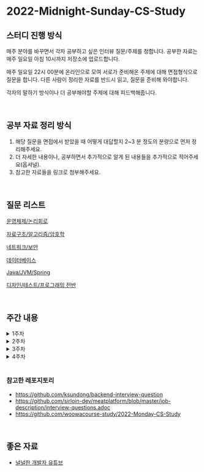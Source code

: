 # 2022-Midnight-Sunday-CS-Study


## 스터디 진행 방식

매주 분야를 바꾸면서 각자 공부하고 싶은 인터뷰 질문/주제를 정합니다. 공부한 자료는 매주 일요일 아침 10시까지 저장소에 업로드합니다.

매주 일요일 22시 00분에 온라인으로 모여 서로가 준비해온 주제에 대해 면접형식으로 질문을 합니다. 다른 사람이 정리한 자료를 반드시 읽고, 질문을 준비해 와야합니다.

각자의 말하기 방식이나 더 공부해야할 주제에 대해 피드백해줍니다.

<br/>

## 공부 자료 정리 방식

1. 해당 질문을 면접에서 받았을 때 어떻게 대답할지 2~3 분 정도의 분량으로 먼저 정리해주세요.
2. 더 자세한 내용이나, 공부하면서 추가적으로 알게 된 내용들을 추가적으로 적어주세요(옵셔널).
3. 참고한 자료들을 링크로 첨부해주세요.


<br/>

## 질문 리스트

[운영체제/논리회로](./OS/README.md)

[자료구조/알고리즘/암호학](./Algo/README.md)

[네트워크/보안](./Network/README.md)

[데이터베이스](./DB/README.md)

[Java/JVM/Spring](./Java/README.md)

[디자인/테스트/프로그래밍 전반](./Design/README.md)

<br/>

## 주간 내용

<details>
<summary>1주차</summary>
<div markdown="1주차">       
  태순 : OS-3
</div>
<div markdown="1주차">       
  벽벽 : OS-5
</div>
<div markdown="1주차">       
  성욱 : OS-17
</div>
</details>

<details>
<summary>2주차</summary>
<div markdown="2주차">       
  태순 : OS-2, Network-15
</div>
<div markdown="2주차">       
  벽벽 : OS-7, Network-12
</div>
<div markdown="2주차">       
  성욱 : OS-20, Network-16
</div>
<div markdown="2주차">       
  현욱 : OS-4, Network-4
</div>
</details>

<details>
<summary>3주차</summary>
<div markdown="3주차">       
  태순 : OS-19, DB-1
</div>
<div markdown="3주차">       
  벽벽 : OS-16, DB-4
</div>
<div markdown="3주차">       
  성욱 : OS-12, DB-7
</div>
<div markdown="3주차">       
  현욱 : OS-10, DB-21
</div>
</details>

<details>
<summary>4주차</summary>
<div markdown="4주차">       
  태순 : DB-18, Network-1
</div>
  <div markdown="4주차">       
  벽벽 : 
</div>
<div markdown="4주차">       
  성욱 : 
</div>
<div markdown="4주차">       
  현욱 : 
</div>
</details>


<br/>

### 참고한 레포지토리
* https://github.com/ksundong/backend-interview-question
* https://github.com/sirloin-dev/meatplatform/blob/master/job-description/interview-questions.adoc
* https://github.com/woowacourse-study/2022-Monday-CS-Study

<br/>

## 좋은 자료

* [널널한 개발자 유튜브](https://www.youtube.com/channel/UCdGTtaI-ERLjzZNLuBj3X6A)
